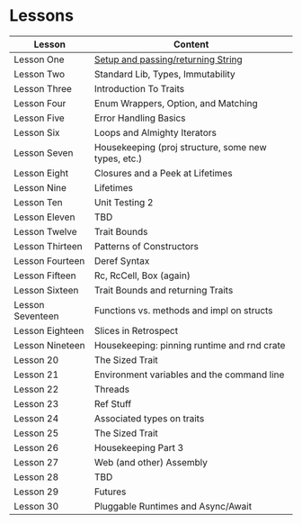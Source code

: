 
# Lessons

| Lesson          | Content                                             | 
| -------------   | --------------------------------------------------- | 
| Lesson One      | [Setup and passing/returning String](lesson_one)    | 
| Lesson Two      | Standard Lib, Types, Immutability                   | 
| Lesson Three    | Introduction To Traits                              |                                 
| Lesson Four     | Enum Wrappers, Option<T>, and Matching              |                                 
| Lesson Five     | Error Handling Basics                               |                                 
| Lesson Six      | Loops and Almighty Iterators                        |                                 
| Lesson Seven    | Housekeeping (proj structure, some new types, etc.) |                                 
| Lesson Eight    | Closures and a Peek at Lifetimes                    |                                 
| Lesson Nine     | Lifetimes                                           |                                 
| Lesson Ten      | Unit Testing                       2              |                                 
| Lesson Eleven   | TBD                                              |                                 
| Lesson Twelve   | Trait Bounds|
| Lesson Thirteen | Patterns of Constructors                            |
| Lesson Fourteen | Deref Syntax                                        |                                 
| Lesson Fifteen  | Rc<T>, RcCell<T>, Box<T> (again)                    |                                 
| Lesson Sixteen  | Trait Bounds and returning Traits                   |                                 
| Lesson Seventeen| Functions vs. methods and impl on structs           |                                 
| Lesson Eighteen | Slices in Retrospect                                |                                 
| Lesson Nineteen | Housekeeping: pinning runtime and rnd crate         |                                 
| Lesson 20       | The Sized Trait                                     |   
| Lesson 21       | Environment variables and the command line          |                                 
| Lesson 22       | Threads                                             |                                 
| Lesson 23       | Ref Stuff                                           |                                 
| Lesson 24       | Associated types on traits                          |   
| Lesson 25       | The Sized Trait                                     |   
| Lesson 26       | Housekeeping Part 3                                 |                                 
| Lesson 27       | Web (and other) Assembly                            |                                 
| Lesson 28       | TBD                                                 |                                 
| Lesson 29       | Futures                                             |                                 
| Lesson 30       | Pluggable Runtimes and Async/Await                  |                                 
